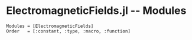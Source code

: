 
# ElectromagneticFields.jl -- Modules

```@autodocs
Modules = [ElectromagneticFields]
Order   = [:constant, :type, :macro, :function]
```
